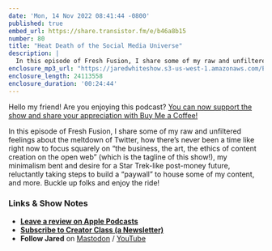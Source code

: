```yaml
---
date: 'Mon, 14 Nov 2022 08:41:44 -0800'
published: true
embed_url: https://share.transistor.fm/e/b46a8b15
number: 80
title: "Heat Death of the Social Media Universe"
description: |
  In this episode of Fresh Fusion, I share some of my raw and unfiltered feelings about the meltdown of Twitter, how there’s never been a time like right now to focus squarely on “the business, the art, the ethics of content creation on the open web” (which is the tagline of this show!), my minimalism bent and desire for a Star Trek-like post-money future, reluctantly taking steps to build a “paywall” to house some of my content, and more. Buckle up folks and enjoy the ride!
enclosure_mp3_url: "https://jaredwhiteshow.s3-us-west-1.amazonaws.com/Episode%2080%20-%20Heat%20Death%20of%20the%20Social%20Media%20Universe.mp3"
enclosure_length: 24113558
enclosure_duration: '00:24:44'
---
```


Hello my friend! Are you enjoying this podcast? [You can now support the show and share your appreciation with Buy Me a Coffee!](https://buymeacoffee.com/jaredwhite)

In this episode of Fresh Fusion, I share some of my raw and unfiltered feelings about the meltdown of Twitter, how there’s never been a time like right now to focus squarely on “the business, the art, the ethics of content creation on the open web” (which is the tagline of this show!), my minimalism bent and desire for a Star Trek-like post-money future, reluctantly taking steps to build a “paywall” to house some of my content, and more. Buckle up folks and enjoy the ride!

### Links & Show Notes

* **[Leave a review on Apple Podcasts](https://podcasts.apple.com/us/podcast/fresh-fusion/id1387528457)**
* **[Subscribe to Creator Class (a Newsletter)](https://jaredwhite.com/creator-class)**
* **Follow Jared** on [Mastodon](https://indieweb.social/@jaredwhite) / [YouTube](https://www.youtube.com/@jaredcwhite)
